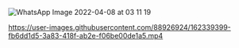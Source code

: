![WhatsApp Image 2022-04-08 at 03 11 19](https://user-images.githubusercontent.com/88926924/162339398-8c390843-b37b-4040-99c6-454a7e59257c.jpeg)


https://user-images.githubusercontent.com/88926924/162339399-fb6dd1d5-3a83-418f-ab2e-f06be00de1a5.mp4

